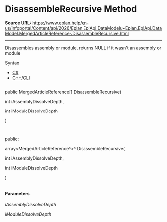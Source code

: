 # DisassembleRecursive Method

**Source URL:** https://www.eplan.help/en-us/Infoportal/Content/api/2026/Eplan.EplApi.DataModelu~Eplan.EplApi.DataModel.MergedArticleReference~DisassembleRecursive.html

---

Disassembles assembly or module, returns NULL if it wasn't an assembly or module

Syntax

- [C#](#i-syntax-CS)
- [C++/CLI](#i-syntax-CPP2005)

```
```
public MergedArticleReference[] DisassembleRecursive( 

   int iAssemblyDissolveDepth,

   int iModuleDissolveDepth

)
```
```

```
```
public:

array<MergedArticleReference^>^ DisassembleRecursive( 

   int iAssemblyDissolveDepth,

   int iModuleDissolveDepth

)
```
```

#### Parameters

*iAssemblyDissolveDepth*


*iModuleDissolveDepth*
